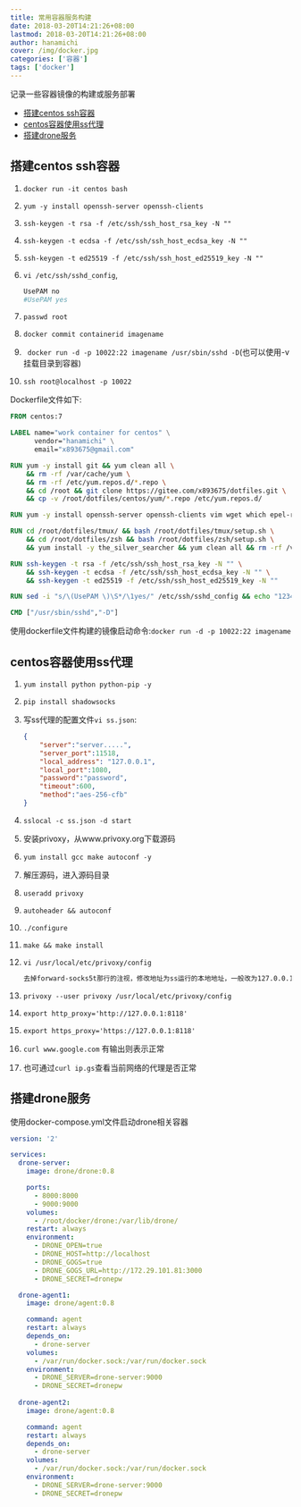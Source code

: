 ```yaml
---
title: 常用容器服务构建
date: 2018-03-20T14:21:26+08:00
lastmod: 2018-03-20T14:21:26+08:00
author: hanamichi
cover: /img/docker.jpg
categories: ['容器']
tags: ['docker']
---
```


记录一些容器镜像的构建或服务部署

<!--more-->

- [搭建centos ssh容器](#搭建centos-ssh容器)
- [centos容器使用ss代理](#centos容器使用ss代理)
- [搭建drone服务](#搭建drone服务)

## 搭建centos ssh容器

1. `docker run -it centos bash`

2. `yum -y install openssh-server openssh-clients`

3. `ssh-keygen -t rsa -f /etc/ssh/ssh_host_rsa_key -N ""`

4. `ssh-keygen -t ecdsa -f /etc/ssh/ssh_host_ecdsa_key -N ""`

5. `ssh-keygen -t ed25519 -f /etc/ssh/ssh_host_ed25519_key -N ""`

6. `vi /etc/ssh/sshd_config`,

   ```bash
   UsePAM no
   #UsePAM yes
   ```

7. `passwd root`

8. `docker commit containerid imagename`

9. ` docker run -d -p 10022:22 imagename /usr/sbin/sshd -D`(也可以使用-v 挂载目录到容器)

10. `ssh root@localhost -p 10022`

Dockerfile文件如下:

```dockerfile
FROM centos:7

LABEL name="work container for centos" \
      vendor="hanamichi" \
      email="x893675@gmail.com"

RUN yum -y install git && yum clean all \
    && rm -rf /var/cache/yum \
    && rm -rf /etc/yum.repos.d/*.repo \
    && cd /root && git clone https://gitee.com/x893675/dotfiles.git \
    && cp -v /root/dotfiles/centos/yum/*.repo /etc/yum.repos.d/

RUN yum -y install openssh-server openssh-clients vim wget which epel-release

RUN cd /root/dotfiles/tmux/ && bash /root/dotfiles/tmux/setup.sh \
    && cd /root/dotfiles/zsh && bash /root/dotfiles/zsh/setup.sh \
    && yum install -y the_silver_searcher && yum clean all && rm -rf /var/cache/yum

RUN ssh-keygen -t rsa -f /etc/ssh/ssh_host_rsa_key -N "" \
    && ssh-keygen -t ecdsa -f /etc/ssh/ssh_host_ecdsa_key -N "" \
    && ssh-keygen -t ed25519 -f /etc/ssh/ssh_host_ed25519_key -N ""

RUN sed -i "s/\(UsePAM \)\S*/\1yes/" /etc/ssh/sshd_config && echo "1234" | passwd --stdin root

CMD ["/usr/sbin/sshd","-D"]
```

使用dockerfile文件构建的镜像启动命令:`docker run -d -p 10022:22 imagename`

## centos容器使用ss代理

1. `yum install python python-pip -y`

2. `pip install shadowsocks`

3. 写ss代理的配置文件`vi ss.json`:

   ```json
   {
       "server":"server.....",
       "server_port":11518,
       "local_address": "127.0.0.1",
       "local_port":1080,
       "password":"password",
       "timeout":600,
       "method":"aes-256-cfb"
   }
   ```

4. `sslocal -c ss.json -d start`

5. 安装privoxy，从www.privoxy.org下载源码

6. `yum install gcc make autoconf -y`

7. 解压源码，进入源码目录

8. `useradd privoxy`

9. `autoheader && autoconf`

10.  `./configure`

11. `make && make install`

12. `vi /usr/local/etc/privoxy/config`

    ```bash
    去掉forward-socks5t那行的注视，修改地址为ss运行的本地地址，一般改为127.0.0.1:1080
    ```

13. `privoxy --user privoxy /usr/local/etc/privoxy/config`

14. `export http_proxy='http://127.0.0.1:8118'`

15. `export https_proxy='https://127.0.0.1:8118'`

16. `curl www.google.com` 有输出则表示正常

17. 也可通过`curl ip.gs`查看当前网络的代理是否正常

## 搭建drone服务

使用docker-compose.yml文件启动drone相关容器

```yaml
version: '2'

services:
  drone-server:
    image: drone/drone:0.8

    ports:
      - 8000:8000
      - 9000:9000
    volumes:
      - /root/docker/drone:/var/lib/drone/
    restart: always
    environment:
      - DRONE_OPEN=true
      - DRONE_HOST=http://localhost
      - DRONE_GOGS=true
      - DRONE_GOGS_URL=http://172.29.101.81:3000
      - DRONE_SECRET=dronepw

  drone-agent1:
    image: drone/agent:0.8

    command: agent
    restart: always
    depends_on:
      - drone-server
    volumes:
      - /var/run/docker.sock:/var/run/docker.sock
    environment:
      - DRONE_SERVER=drone-server:9000
      - DRONE_SECRET=dronepw
      
  drone-agent2:
    image: drone/agent:0.8

    command: agent
    restart: always
    depends_on:
      - drone-server
    volumes:
      - /var/run/docker.sock:/var/run/docker.sock
    environment:
      - DRONE_SERVER=drone-server:9000
      - DRONE_SECRET=dronepw
```
